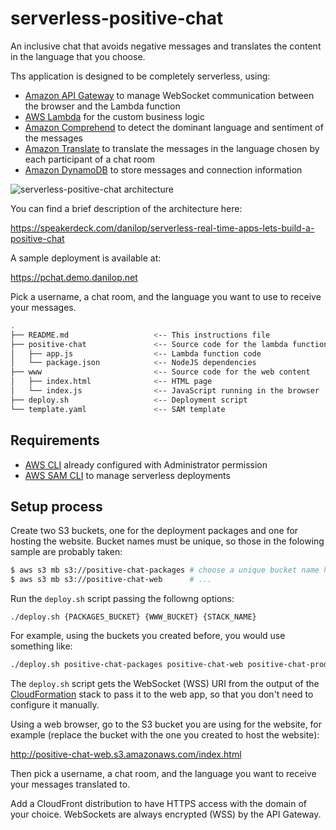 # serverless-positive-chat

An inclusive chat that avoids negative messages and translates the content in the language that you choose.

Ths application is designed to be completely serverless, using:

- [Amazon API Gateway](https://aws.amazon.com/api-gateway/) to manage WebSocket communication between the browser and the Lambda function
- [AWS Lambda](https://aws.amazon.com/lambda/) for the custom business logic
- [Amazon Comprehend](https://aws.amazon.com/comprehend/) to detect the dominant language and sentiment of the messages
- [Amazon Translate](https://aws.amazon.com/translate/) to translate the messages in the language chosen by each participant of a chat room
- [Amazon DynamoDB](https://aws.amazon.com/dynamodb/) to store messages and connection information

![serverless-positive-chat architecture](https://danilop.s3.amazonaws.com/Images/positive-chat-architecture.png)

You can find a brief description of the architecture here:

https://speakerdeck.com/danilop/serverless-real-time-apps-lets-build-a-positive-chat

A sample deployment is available at:

https://pchat.demo.danilop.net

Pick a username, a chat room, and the language you want to use to receive your messages.

```bash
.
├── README.md                   <-- This instructions file
├── positive-chat               <-- Source code for the lambda function
│   ├── app.js                  <-- Lambda function code
│   └── package.json            <-- NodeJS dependencies
├── www                         <-- Source code for the web content
│   ├── index.html              <-- HTML page
│   └── index.js                <-- JavaScript running in the browser
├── deploy.sh                   <-- Deployment script
└── template.yaml               <-- SAM template
```

## Requirements

* [AWS CLI](https://aws.amazon.com/cli/) already configured with Administrator permission
* [AWS SAM CLI](https://aws.amazon.com/serverless/sam/) to manage serverless deployments

## Setup process

Create two S3 buckets, one for the deployment packages and one for hosting the website. Bucket names must be unique, so those in the folowing sample are probably taken:

```bash
$ aws s3 mb s3://positive-chat-packages # choose a unique bucket name here
$ aws s3 mb s3://positive-chat-web      # ...
```

Run the `deploy.sh` script passing the followng options:

```
./deploy.sh {PACKAGES_BUCKET} {WWW_BUCKET} {STACK_NAME}
```

For example, using the buckets you created before, you would use something like:

```bash
./deploy.sh positive-chat-packages positive-chat-web positive-chat-prod
```

The `deploy.sh` script gets the WebSocket (WSS) URI from the output of the [CloudFormation](https://aws.amazon.com/cloudformation/) stack to pass it to the web app, so that you don't need to configure it manually.

Using a web browser, go to the S3 bucket you are using for the website, for example (replace the bucket with the one you created to host the website):

http://positive-chat-web.s3.amazonaws.com/index.html

Then pick a username, a chat room, and the language you want to receive your messages translated to.

Add a CloudFront distribution to have HTTPS access with the domain of your choice. WebSockets are always encrypted (WSS) by the API Gateway.
